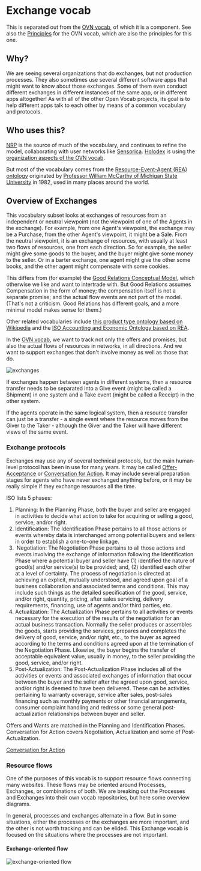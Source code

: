 # Exchange vocab

This is separated out from the [OVN vocab](https://github.com/openvocab/ovn), of which it is a component. See also the [Principles](https://github.com/openvocab/ovn/wiki/Principles-for-this-vocabulary) for the OVN vocab, which are also the principles for this one.

## Why?

We are seeing several organizations that do exchanges, but not production processes. They also sometimes use several different software apps that might want to know about those exchanges. Some of them even conduct different exchanges in different instances of the same app, or in different apps altogether! As with all of the other Open Vocab projects, its goal is to help different apps talk to each other by means of a common vocabulary and protocols.

## Who uses this?

[NRP](https://github.com/valnet/valuenetwork) is the source of much of the vocabulary, and continues to refine the model, collaborating with user networks like [Sensorica](http://nrp.sensorica.co). [Holodex](https://github.com/open-app/holodex) is using the [organization aspects of the OVN vocab](https://github.com/openvocab/holodex).

But most of the vocabulary comes from the [Resource-Event-Agent (REA) ontology](http://en.wikipedia.org/wiki/Resources,_events,_agents_(accounting_model)) originated by [Professor William McCarthy of Michigan State University](https://www.msu.edu/~mccarth4/) in 1982, used in many places around the world.

## Overview of Exchanges

This vocabulary subset looks at exchanges of resources from an independent or neutral viewpoint (not the viewpoint of one of the Agents in the exchange). For example, from one Agent's viewpoint, the exchange may be a Purchase, from the other Agent's viewpoint, it might be a Sale. From the neutral viewpoint, it is an exchange of resources, with usually at least two flows of resources, one from each direction. So for example, the seller might give some goods to the buyer, and the buyer might give some money to the seller. Or in a barter exchange, one agent might give the other some books, and the other agent might compensate with some cookies.

This differs from (for example) the [Good Relations Conceptual Model](http://wiki.goodrelations-vocabulary.org/Documentation/Conceptual_model), which otherwise we like and want to intertrade with. But Good Relations assumes Compensation in the form of money; the compensation itself is not a separate promise; and the actual flow events are not part of the model. (That's not a criticism. Good Relations has different goals, and a more minimal model makes sense for them.)

Other related vocabularies include [this product type ontology based on Wikipedia](http://www.productontology.org/) and the [ISO Accounting and Economic Ontology based on REA](https://webstore.iec.ch/preview/info_isoiec15944-4%7Bed2.0%7Den.pdf).

In the [OVN vocab](https://github.com/openvocab/ovn), we want to track not only the offers and promises, but also the actual flows of resources in networks, in all directions. And we want to support exchanges that don't involve money as well as those that do.

![exchanges](https://docs.google.com/drawings/d/1BnVK0J6mJd9OCpqLhJPp59vyutK_Q2ggOJJSyMkNc4o/pub?w=485&h=398)


If exchanges happen between agents in different systems, then a resource transfer needs to be separated into a Give event (might be called a Shipment) in one system and a Take event (might be called a Receipt) in the other system.

If the agents operate in the same logical system, then a resource transfer can just be a transfer - a single event where the resource moves from the Giver to the Taker - although the Giver and the Taker will have different views of the same event.

### Exchange protocols

Exchanges may use any of several technical protocols, but the main human-level protocol has been in use for many years. It may be called [Offer-Acceptance](https://en.wikipedia.org/wiki/Offer_and_acceptance) or [Conversation for Action](http://conversationsforaction.com/cfa-playground). It may include several preparation stages for agents who have never exchanged anything before, or it may be really simple if they exchange resources all the time.

ISO lists 5 phases:

1. Planning: In the Planning Phase, both the buyer and seller are engaged in activities to decide what action to take for acquiring or selling a good, service, and/or right. 
2. Identification: The Identification Phase pertains to all those actions or events whereby data is interchanged among potential buyers and sellers in order to establish a one-to-one linkage.
3.  Negotiation: The Negotiation Phase pertains to all those actions and events involving the exchange of information following the Identification Phase where a potential buyer and seller have (1) identified the nature of good(s) and/or service(s) to be provided; and, (2) identified each other at a level of certainty.  The process of negotiation is directed at achieving an explicit, mutually understood, and agreed upon goal of a business collaboration and associated terms and conditions.  This may include such things as the detailed specification of the good, service, and/or right, quantity, pricing, after sales servicing, delivery requirements, financing, use of agents and/or third parties, etc.
4. Actualization: The Actualization Phase pertains to all activities or events necessary for the execution of the results of the negotiation for an actual business transaction.  Normally the seller produces or assembles the goods, starts providing the services, prepares and completes the delivery of good, service, and/or right, etc., to the buyer as agreed according to the terms and conditions agreed upon at the termination of the Negotiation Phase.  Likewise, the buyer begins the transfer of acceptable equivalent value, usually in money, to the seller providing the good, service, and/or right.
5. Post-Actualization: The Post-Actualization Phase includes all of the activities or events and associated exchanges of information that occur between the buyer and the seller after the agreed upon good, service, and/or right is deemed to have been delivered.  These can be activities pertaining to warranty coverage, service after sales, post-sales financing such as monthly payments or other financial arrangements, consumer complaint handling and redress or some general post-actualization relationships between buyer and seller.

Offers and Wants are matched in the Planning and Identification Phases. Conversation for Action covers Negotiation, Actualization and some of Post-Actualization.

[Conversation for Action](https://github.com/valnet/exchange/blob/master/images/CfA_state_machine.png)

### Resource flows

One of the purposes of this vocab is to support resource flows connecting many websites. These flows may be oriented around Processes, Exchanges, or combinations of both. We are breaking out the Processes and Exchanges into their own vocab repositories, but here some overview diagrams.

In general, processes and exchanges alternate in a flow. But in some situations, either the processes or the exchanges are more important, and the other is not worth tracking and can be elided. This Exchange vocab is focused on the situations where the processes are not important.

#### Exchange-oriented flow

![exchange-oriented flow](https://github.com/valnet/exchange/blob/master/images/exchange-exchange.png)


